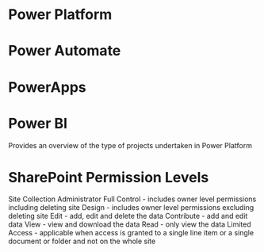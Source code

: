 # Power Platform
# Power Automate
# PowerApps
# Power BI
Provides an overview of the type of projects undertaken in Power Platform
# SharePoint Permission Levels
Site Collection Administrator
Full Control - includes owner level permissions including deleting site
Design - includes owner level permissions excluding deleting site
Edit - add, edit and delete the data 
Contribute - add and edit data 
View - view and download the data
Read - only view the data
Limited Access - applicable when access is granted to a single line item or a single document or folder and not on the whole site
